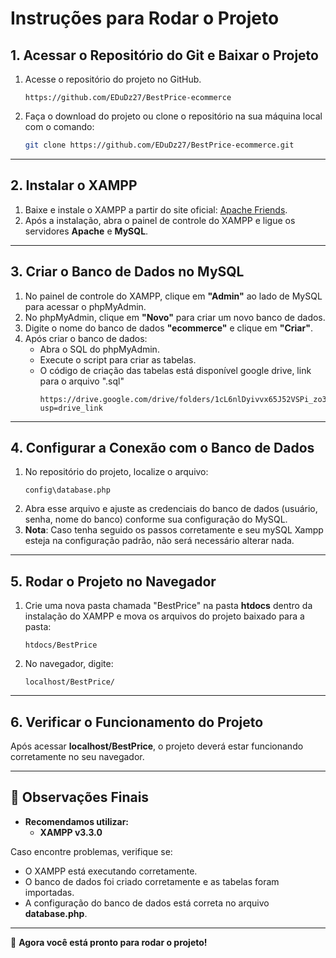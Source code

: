 # Instruções para Rodar o Projeto

## 1. Acessar o Repositório do Git e Baixar o Projeto

1. Acesse o repositório do projeto no GitHub.
   ```
   https://github.com/EDuDz27/BestPrice-ecommerce
   ```
3. Faça o download do projeto ou clone o repositório na sua máquina local com o comando:
   ```sh
   git clone https://github.com/EDuDz27/BestPrice-ecommerce.git
   ```

---

## 2. Instalar o XAMPP

1. Baixe e instale o XAMPP a partir do site oficial: [Apache Friends](https://www.apachefriends.org/index.html).
2. Após a instalação, abra o painel de controle do XAMPP e ligue os servidores **Apache** e **MySQL**.

---

## 3. Criar o Banco de Dados no MySQL

1. No painel de controle do XAMPP, clique em **"Admin"** ao lado de MySQL para acessar o phpMyAdmin.
2. No phpMyAdmin, clique em **"Novo"** para criar um novo banco de dados.
3. Digite o nome do banco de dados **"ecommerce"** e clique em **"Criar"**.
4. Após criar o banco de dados:
   - Abra o SQL do phpMyAdmin.
   - Execute o script para criar as tabelas.
   - O código de criação das tabelas está disponível google drive, link para o arquivo ".sql"
     ```
     https://drive.google.com/drive/folders/1cL6nlDyivvx65J52VSPi_zo3GcR3vnq9?usp=drive_link
     ```

---

## 4. Configurar a Conexão com o Banco de Dados

1. No repositório do projeto, localize o arquivo:
   ```
   config\database.php
   ```
2. Abra esse arquivo e ajuste as credenciais do banco de dados (usuário, senha, nome do banco) conforme sua configuração do MySQL.
3. **Nota**: Caso tenha seguido os passos corretamente e seu mySQL Xampp esteja na configuração padrão, não será necessário alterar nada.

---

## 5. Rodar o Projeto no Navegador

1. Crie uma nova pasta chamada "BestPrice" na pasta **htdocs** dentro da instalação do XAMPP e mova os arquivos do projeto baixado para a pasta:
   ```
   htdocs/BestPrice
   ```
2. No navegador, digite:
   ```
   localhost/BestPrice/
   ```

---

## 6. Verificar o Funcionamento do Projeto

Após acessar **localhost/BestPrice**, o projeto deverá estar funcionando corretamente no seu navegador.

---

## 📌 Observações Finais

- **Recomendamos utilizar:**
  - **XAMPP v3.3.0**

Caso encontre problemas, verifique se:
- O XAMPP está executando corretamente.
- O banco de dados foi criado corretamente e as tabelas foram importadas.
- A configuração do banco de dados está correta no arquivo **database.php**.

---

🚀 **Agora você está pronto para rodar o projeto!**


